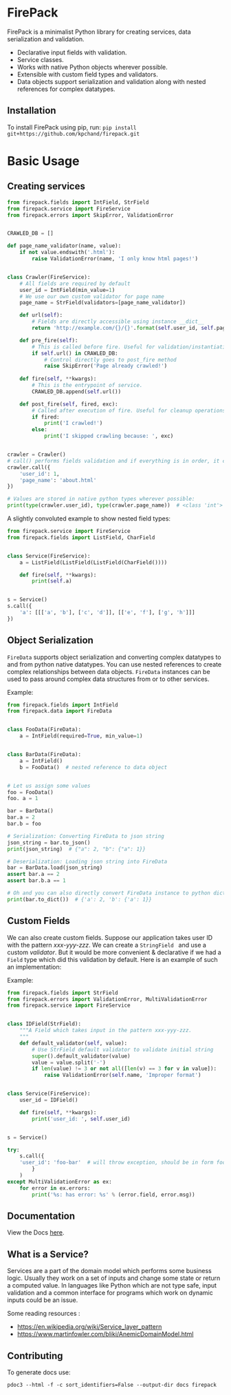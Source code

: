 # FirePack

FirePack is a minimalist Python library for creating services, data serialization and validation.

* Declarative input fields with validation.
* Service classes.
* Works with native Python objects wherever possible.
* Extensible with custom field types and validators.
* Data objects support serialization and validation along with nested references for complex datatypes.

## Installation

To install FirePack using pip, run: ```pip install git+https://github.com/kpchand/firepack.git```


# Basic Usage

## Creating services

```python
from firepack.fields import IntField, StrField
from firepack.service import FireService
from firepack.errors import SkipError, ValidationError


CRAWLED_DB = []

def page_name_validator(name, value):
    if not value.endswith('.html'):
        raise ValidationError(name, 'I only know html pages!')


class Crawler(FireService):
    # All fields are required by default
    user_id = IntField(min_value=1)
    # We use our own custom validator for page name
    page_name = StrField(validators=[page_name_validator])  

    def url(self):
        # Fields are directly accessible using instance __dict__
        return 'http://example.com/{}/{}'.format(self.user_id, self.page_name)

    def pre_fire(self):
        # This is called before fire. Useful for validation/instantiation
        if self.url() in CRAWLED_DB:
            # Control directly goes to post_fire method
            raise SkipError('Page already crawled!')
    
    def fire(self, **kwargs):
        # This is the entrypoint of service.
        CRAWLED_DB.append(self.url())

    def post_fire(self, fired, exc):
        # Called after execution of fire. Useful for cleanup operations.
        if fired:
            print('I crawled!')
        else:
            print('I skipped crawling because: ', exc)


crawler = Crawler()
# call() performs fields validation and if everything is in order, it calls fire() method
crawler.call({
    'user_id': 1,
    'page_name': 'about.html'
})

# Values are stored in native python types wherever possible:
print(type(crawler.user_id), type(crawler.page_name))  # <class 'int'> <class 'str'>
```

A slightly convoluted example to show nested field types:

```python
from firepack.service import FireService
from firepack.fields import ListField, CharField


class Service(FireService):
    a = ListField(ListField(ListField(CharField())))

    def fire(self, **kwargs):
        print(self.a)


s = Service()
s.call({
    'a': [[['a', 'b'], ['c', 'd']], [['e', 'f'], ['g', 'h']]]
})

```


## Object Serialization

`FireData` supports object serialization and converting complex datatypes to and from python native datatypes.
You can use nested references to create complex relationships between data objects. `FireData` instances can be used to pass around complex data structures from or to other services.

Example:
```python
from firepack.fields import IntField
from firepack.data import FireData


class FooData(FireData):
    a = IntField(required=True, min_value=1)


class BarData(FireData):
    a = IntField()
    b = FooData()  # nested reference to data object


# Let us assign some values
foo = FooData()
foo. a = 1

bar = BarData()
bar.a = 2
bar.b = foo

# Serialization: Converting FireData to json string
json_string = bar.to_json()
print(json_string)  # {"a": 2, "b": {"a": 1}}

# Deserialization: Loading json string into FireData
bar = BarData.load(json_string)
assert bar.a == 2
assert bar.b.a == 1

# Oh and you can also directly convert FireData instance to python dict
print(bar.to_dict())  # {'a': 2, 'b': {'a': 1}}
```


## Custom Fields

We can also create custom fields. Suppose our application takes user ID with the pattern *xxx-yyy-zzz*. We can create a `StringField ` and use a custom *validator*. But it would be more convenient & declarative if we had a `Field` type which did this validation by default. Here is an example of such an implementation:

Example:

```python
from firepack.fields import StrField
from firepack.errors import ValidationError, MultiValidationError
from firepack.service import FireService


class IDField(StrField):
    """A Field which takes input in the pattern xxx-yyy-zzz.
    """
    def default_validator(self, value):
        # Use StrField default validator to validate initial string
        super().default_validator(value)
        value = value.split('-')
        if len(value) != 3 or not all([len(v) == 3 for v in value]):
            raise ValidationError(self.name, 'Improper format')


class Service(FireService):
    user_id = IDField()

    def fire(self, **kwargs):
        print('user_id: ', self.user_id)


s = Service()

try:
    s.call({
    'user_id': 'foo-bar'  # will throw exception, should be in form foo-bar-baz
        }
    )
except MultiValidationError as ex:
    for error in ex.errors:
        print('%s: has error: %s' % (error.field, error.msg))

```


## Documentation

View the Docs [here](https://kpchand.github.io/firepack/firepack/index.html).


## What is a Service?

Services are a part of the domain model which performs some business logic. Usually they work on a set of inputs and change some state or return a computed value. In languages like Python which are not type safe, input validation and a common interface for programs which work on dynamic inputs could be an issue.

Some reading resources :
* https://en.wikipedia.org/wiki/Service_layer_pattern
* https://www.martinfowler.com/bliki/AnemicDomainModel.html


## Contributing

To generate docs use:
```angular2html 
pdoc3 --html -f -c sort_identifiers=False --output-dir docs firepack
```